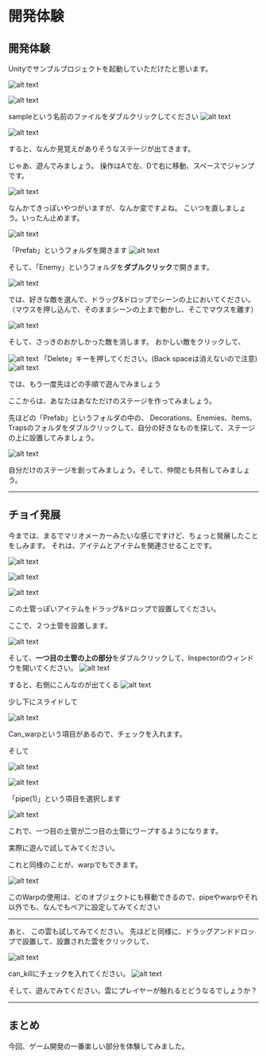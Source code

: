 # 開発体験

## 開発体験

Unityでサンプルプロジェクトを起動していただけたと思います。

![alt text](image.png)

![alt text](image-1.png)

sampleという名前のファイルをダブルクリックしてください
![alt text](image-2.png)

![alt text](image-3.png)

すると、なんか見覚えがありそうなステージが出てきます。

じゃあ、遊んでみましょう。
操作はAで左、Dで右に移動、スペースでジャンプです。

![alt text](image-4.png)

なんかてきっぽいやつがいますが、なんか変ですよね。
こいつを直しましょう。いったん止めます。

![alt text](image-5.png)

「Prefab」というフォルダを開きます
![alt text](image-6.png)

そして、「Enemy」というフォルダを**ダブルクリック**で開きます。

![alt text](image-7.png)

では、好きな敵を選んで、ドラッグ&ドロップでシーンの上においてください。（マウスを押し込んで、そのままシーンの上まで動かし、そこでマウスを離す）

![alt text](image-9.png)

そして、さっきのおかしかった敵を消します。
おかしい敵をクリックして、

![alt text](image-11.png)
「Delete」キーを押してください。(Back spaceは消えないので注意)
![alt text](image-10.png)

では、もう一度先ほどの手順で遊んでみましょう

ここからは、あなたはあなただけのステージを作ってみましょう。

先ほどの「Prefab」というフォルダの中の、
Decorations、Enemies、Items、Trapsのフォルダをダブルクリックして、自分の好きなものを探して、ステージの上に設置してみましょう。

![alt text](image-13.png)

自分だけのステージを創ってみましょう。そして、仲間とも共有してみましょう。

---

## チョイ発展

今までは、まるでマリオメーカーみたいな感じですけど、ちょっと発展したことをしみます。
それは、アイテムとアイテムを関連させることです。

![alt text](image-14.png)

![alt text](image-19.png)

![alt text](image-18.png)

この土管っぽいアイテムをドラッグ&ドロップで設置してください。

ここで、２つ土管を設置します。

![alt text](image-22.png)

そして、**一つ目の土管の上の部分**をダブルクリックして、Inspectorのウィンドウを開いてください。
![alt text](image-17.png)

すると、右側にこんなのが出てくる
![alt text](image-20.png)

少し下にスライドして

![alt text](image-21.png)

Can_warpという項目があるので、チェックを入れます。

そして

![alt text](image-23.png)

![alt text](image-24.png)

「pipe(1)」という項目を選択します

![alt text](image-25.png)

これで、一つ目の土管が二つ目の土管にワープするようになります。

実際に遊んで試してみてください。

これと同様のことが、warpでもできます。

![alt text](image-26.png)

このWarpの使用は、どのオブジェクトにも移動できるので、pipeやwarpやそれ以外でも、なんでもペアに設定してみてください

---

あと、
この雲も試してみてください。
先ほどと同様に、ドラッグアンドドロップで設置して、設置された雲をクリックして、

![alt text](image-27.png)

can_killにチェックを入れてください。
![alt text](image-28.png)

そして、遊んでみてください。雲にプレイヤーが触れるとどうなるでしょうか？

---

## まとめ

今回、ゲーム開発の一番楽しい部分を体験してみました。
